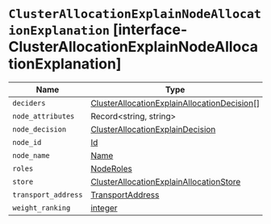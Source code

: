 # `ClusterAllocationExplainNodeAllocationExplanation` [interface-ClusterAllocationExplainNodeAllocationExplanation]

| Name | Type | Description |
| - | - | - |
| `deciders` | [ClusterAllocationExplainAllocationDecision](./ClusterAllocationExplainAllocationDecision.md)[] | &nbsp; |
| `node_attributes` | Record<string, string> | &nbsp; |
| `node_decision` | [ClusterAllocationExplainDecision](./ClusterAllocationExplainDecision.md) | &nbsp; |
| `node_id` | [Id](./Id.md) | &nbsp; |
| `node_name` | [Name](./Name.md) | &nbsp; |
| `roles` | [NodeRoles](./NodeRoles.md) | &nbsp; |
| `store` | [ClusterAllocationExplainAllocationStore](./ClusterAllocationExplainAllocationStore.md) | &nbsp; |
| `transport_address` | [TransportAddress](./TransportAddress.md) | &nbsp; |
| `weight_ranking` | [integer](./integer.md) | &nbsp; |
